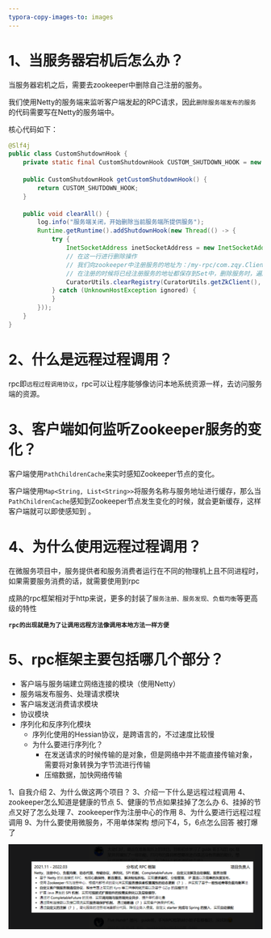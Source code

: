 ```yaml
---
typora-copy-images-to: images
---
```


# 1、当服务器宕机后怎么办？

当服务器宕机之后，需要去zookeeper中删除自己注册的服务。

我们使用Netty的服务端来监听客户端发起的RPC请求，因此`删除服务端发布的服务`的代码需要写在Netty的服务端中。



核心代码如下：

```java
@Slf4j
public class CustomShutdownHook {
    private static final CustomShutdownHook CUSTOM_SHUTDOWN_HOOK = new CustomShutdownHook();

    public CustomShutdownHook getCustomShutdownHook() {
        return CUSTOM_SHUTDOWN_HOOK;
    }

    public void clearAll() {
        log.info("服务端关闭，开始删除当前服务端所提供服务");
        Runtime.getRuntime().addShutdownHook(new Thread(() -> {
            try {
                InetSocketAddress inetSocketAddress = new InetSocketAddress(InetAddress.getLocalHost().getHostAddress(), Constant.NETTY_PORT);
                // 在这一行进行删除操作
                // 我们向zookeeper中注册服务的地址为：/my-rpc/com.zqy.ClientTest.Server.HelloServicegroup1version1/192.168.1.3:9999 
                // 在注册的时候将已经注册服务的地址都保存到Set中，删除服务时，遍历已经注册的服务地址，如果是以当前虚拟机的Ip地址结尾的话，就进行删除
                CuratorUtils.clearRegistry(CuratorUtils.getZkClient(), inetSocketAddress);
            } catch (UnknownHostException ignored) {
            }
        }));
    }
}
```



# 2、什么是远程过程调用？

rpc即`远程过程调用协议`，rpc可以让程序能够像访问本地系统资源一样，去访问服务端的资源。



# 3、客户端如何监听Zookeeper服务的变化？

客户端使用`PathChildrenCache`来实时感知Zookeeper节点的变化。

客户端使用`Map<String, List<String>>`将服务名称与服务地址进行缓存，那么当`PathChildrenCache`感知到Zookeeper节点发生变化的时候，就会更新缓存，这样客户端就可以即使感知到 。



# 4、为什么使用远程过程调用？

在微服务项目中，服务提供者和服务消费者运行在不同的物理机上且不同进程时，如果需要服务消费的话，就需要使用到rpc

成熟的rpc框架相对于http来说，更多的封装了`服务注册、服务发现、负载均衡`等更高级的特性

**`rpc的出现就是为了让调用远程方法像调用本地方法一样方便`**



# 5、rpc框架主要包括哪几个部分？

- 客户端与服务端建立网络连接的模块（使用Netty）
- 服务端发布服务、处理请求模块
- 客户端发送消费请求模块
- 协议模块
- 序列化和反序列化模块
  - 序列化使用的Hessian协议，是跨语言的，不过速度比较慢
  - 为什么要进行序列化？
    - 在发送请求的时候传输的是对象，但是网络中并不能直接传输对象，需要将对象转换为字节流进行传输
    - 压缩数据，加快网络传输




1、自我介绍 2、为什么做这两个项目？ 3、介绍一下什么是远程过程调用 4、zookeeper怎么知道是健康的节点 5、健康的节点如果挂掉了怎么办 6、挂掉的节点又好了怎么处理 7、zookeeper作为注册中心的作用 8、为什么要进行远程过程调用 9、为什么要使用微服务，不用单体架构
想问下4，5，6点怎么回答
被打爆了



![1697697178401](images/1697697178401.png)

